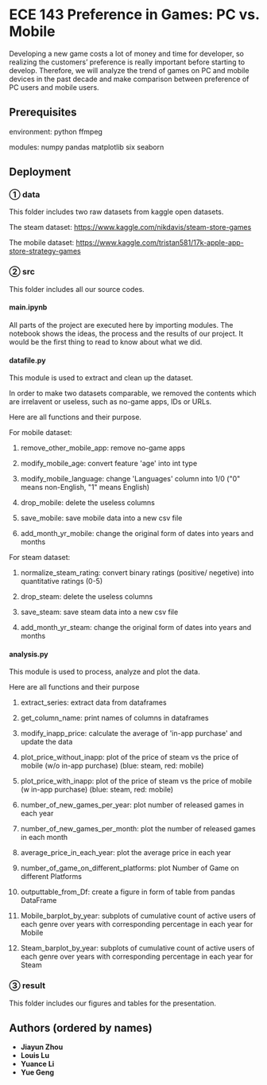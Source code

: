 # ECE 143     Preference in Games: PC vs. Mobile

Developing a new game costs a lot of money and time for developer, so realizing the customers’ preference is really important before starting to develop. Therefore, we will analyze the trend of games on PC and mobile devices in the past decade and make comparison between preference of PC users and mobile users.

## Prerequisites

environment: 
python
ffmpeg

modules:
numpy
pandas
matplotlib
six
seaborn


## Deployment

### ① data

This folder includes two raw datasets from kaggle open datasets.

The steam dataset: https://www.kaggle.com/nikdavis/steam-store-games

The mobile dataset: https://www.kaggle.com/tristan581/17k-apple-app-store-strategy-games

### ② src

This folder includes all our source codes.

#### main.ipynb

All parts of the project are executed here by importing modules.
The notebook shows the ideas, the process and the results of our project.
It would be the first thing to read to know about what we did.

#### datafile.py

This module is used to extract and clean up the dataset.

In order to make two datasets comparable, we removed the contents which are irrelavent or useless, such as no-game apps, IDs or URLs.

Here are all functions and their purpose.

For mobile dataset:

1. remove_other_mobile_app: remove no-game apps

2. modify_mobile_age: convert feature 'age' into int type

3. modify_mobile_language: change 'Languages' column into 1/0 ("0" means non-English, "1" means English)

4. drop_mobile: delete the useless columns

5. save_mobile: save mobile data into a new csv file

6. add_month_yr_mobile: change the original form of dates into years and months

For steam dataset:

1. normalize_steam_rating: convert binary ratings (positive/ negetive) into quantitative ratings (0-5)

2. drop_steam: delete the useless columns

3. save_steam: save steam data into a new csv file

4. add_month_yr_steam: change the original form of dates into years and months

#### analysis.py

This module is used to process, analyze and plot the data.

Here are all functions and their purpose

1. extract_series: extract data from dataframes

2. get_column_name: print names of columns in dataframes

3. modify_inapp_price: calculate the average of 'in-app purchase' and update the data

4. plot_price_without_inapp: plot of the price of steam vs the price of mobile (w/o in-app purchase) (blue: steam, red: mobile)

5. plot_price_with_inapp: plot of the price of steam vs the price of mobile (w in-app purchase) (blue: steam, red: mobile)

6. number_of_new_games_per_year: plot number of released games in each year

7. number_of_new_games_per_month: plot the number of released games in each month

8. average_price_in_each_year: plot the average price in each year

9. number_of_game_on_different_platforms: plot Number of Game on different Platforms

10. outputtable_from_Df: create a figure in form of table from pandas DataFrame 

11. Mobile_barplot_by_year: subplots of cumulative count of active users of each genre over years with corresponding percentage in each year for Mobile

12. Steam_barplot_by_year: subplots of cumulative count of active users of each genre over years with corresponding percentage in each year for Steam

### ③ result

This folder includes our figures and tables for the presentation.

## Authors (ordered by names)

* **Jiayun Zhou** 
* **Louis Lu** 
* **Yuance Li** 
* **Yue Geng** 
